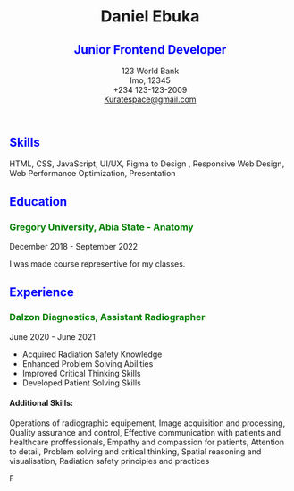 <!DOCTYPE html>
<html lang="en"> 
<head>  
     <meta charset="UTF-8">
          <meta name="viewport" content="width=device-width, initial-scale=1.0">
     <meta name="description" content="Daniel Ebuka - Junior Frontend Developer with skills in HTML, CSS, JavaScript, UI/UX, and Responsive Design.">
         
</head>
<body>
 
  <header>
     <h1> Daniel Ebuka </h1>
     <h2 style="color:blue;">Junior Frontend Developer</h2>
     <p>123 World Bank<BR>
         Imo, 12345<BR>
     +234 123-123-2009<BR>
     <a href="mailto:Kuratespace@gmail.com">Kuratespace@gmail.com</a>
  </header>

<h2 style="color:blue;">Skills</h2>

 <section> 
     <p>HTML, CSS, JavaScript, UI/UX, Figma to Design , Responsive Web Design, Web Performance Optimization, Presentation</p>
 </section>

 <section>  
     <h2 style="color:blue;">Education</h2>
     <h3 style="color:green;">Gregory University, Abia State - Anatomy</h3>
     <P>December 2018 - September 2022</P>
     <p>I was made course representive for my classes.</P>
 </section>

  <section>     
         <h2 style="color:blue;">Experience</h2>
         <h3 style="color:green;">Dalzon Diagnostics, Assistant Radiographer</h3>
         <p>June 2020 - June 2021</p>
  </section>

<section> 
    <ul>
         <li> Acquired Radiation Safety Knowledge</li>
         <li> Enhanced Problem Solving Abilities</li>
         <li> Improved Critical Thinking Skills</li>
         <li> Developed Patient Solving Skills</li>
    </ul>
 </section>
    <h4>Additional Skills:</h4>
    <p>Operations of radiographic equipement,
       Image acquisition and processing,
       Quality assurance and control,
       Effective communication with patients
       and healthcare proffessionals,
       Empathy and compassion for patients,
       Attention to detail,
       Problem solving and critical thinking,
       Spatial reasoning and visualisation,
       Radiation safety principles and practices</p>
   </section>

F



</body>
</html>
